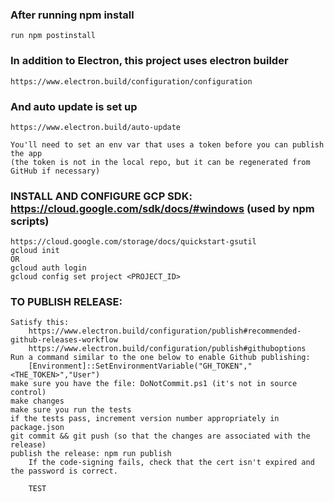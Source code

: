 ### After running npm install
    run npm postinstall


### In addition to Electron, this project uses electron builder 
    https://www.electron.build/configuration/configuration 


### And auto update is set up 
    https://www.electron.build/auto-update 

    You'll need to set an env var that uses a token before you can publish the app
    (the token is not in the local repo, but it can be regenerated from GitHub if necessary)
    
    
### INSTALL AND CONFIGURE GCP SDK: https://cloud.google.com/sdk/docs/#windows (used by npm scripts)
    https://cloud.google.com/storage/docs/quickstart-gsutil 
    gcloud init 
    OR 
    gcloud auth login 
    gcloud config set project <PROJECT_ID>
    
    
### TO PUBLISH RELEASE:
    Satisfy this:
        https://www.electron.build/configuration/publish#recommended-github-releases-workflow
        https://www.electron.build/configuration/publish#githuboptions
    Run a command similar to the one below to enable Github publishing:
        [Environment]::SetEnvironmentVariable("GH_TOKEN","<THE_TOKEN>","User")
    make sure you have the file: DoNotCommit.ps1 (it's not in source control)
    make changes
    make sure you run the tests
    if the tests pass, increment version number appropriately in package.json
    git commit && git push (so that the changes are associated with the release)
    publish the release: npm run publish
        If the code-signing fails, check that the cert isn't expired and the password is correct. 
        
        TEST

